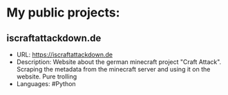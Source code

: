 # My public projects:
## iscraftattackdown.de 
* URL: https://iscraftattackdown.de
* Description: Website about the german minecraft project "Craft Attack". Scraping the metadata from the minecraft server and using it on the website. Pure trolling
* Languages: #Python
